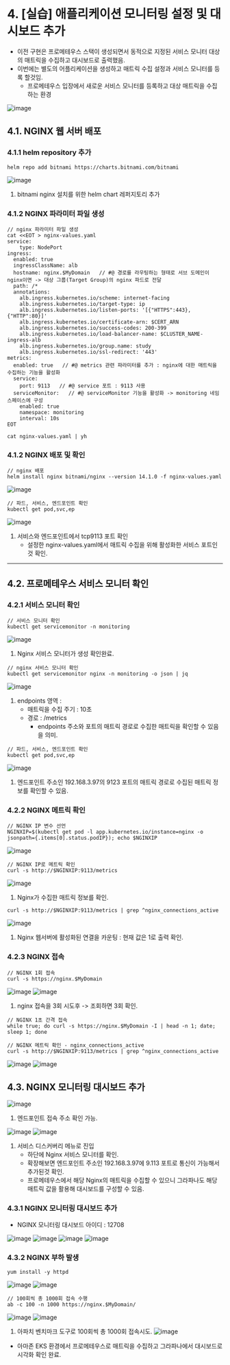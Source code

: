 # 4. [실습] 애플리케이션 모니터링 설정 및 대시보드 추가

- 이전 구현은 프로메테우스 스택이 생성되면서 동적으로 지정된 서비스 모니터 대상의 매트릭을 수집하고 대시보드로 출력했음.
- 이번에는 별도의 어플리케이션을 생성하고 매트릭 수집 설정과 서비스 모니터를 등록 할것임.
  - 프로메테우스 입장에서 새로운 서비스 모니터를 등록하고 대상 매트릭을 수집하는 환경

 ![image](https://github.com/devhyunuk/eks-cloudnet/assets/49749510/bf916cc4-c82e-444d-9f4f-a92a168eea81)


## 4.1. NGINX 웹 서버 배포


### 4.1.1 helm repository 추가
```
helm repo add bitnami https://charts.bitnami.com/bitnami
```
![image](https://github.com/devhyunuk/eks-cloudnet/assets/49749510/89b6b67a-8761-42e1-950d-1617005dc4fe)
1) bitnami nginx 설치를 위한 helm chart 레퍼지토리 추가

### 4.1.2 NGINX 파라미터 파일 생성
```
// nginx 파라미터 파일 생성
cat <<EOT > nginx-values.yaml
service:
    type: NodePort
ingress:
  enabled: true
  ingressClassName: alb
  hostname: nginx.$MyDomain   // #@ 경로를 라우팅하는 형태로 서브 도메인이 nginx이면 -> 대상 그룹(Target Group)의 nginx 파드로 전달
  path: /*
  annotations: 
    alb.ingress.kubernetes.io/scheme: internet-facing
    alb.ingress.kubernetes.io/target-type: ip
    alb.ingress.kubernetes.io/listen-ports: '[{"HTTPS":443}, {"HTTP":80}]'
    alb.ingress.kubernetes.io/certificate-arn: $CERT_ARN
    alb.ingress.kubernetes.io/success-codes: 200-399
    alb.ingress.kubernetes.io/load-balancer-name: $CLUSTER_NAME-ingress-alb
    alb.ingress.kubernetes.io/group.name: study
    alb.ingress.kubernetes.io/ssl-redirect: '443'
metrics:
  enabled: true   // #@ metrics 관련 파라미터를 추가 : nginx에 대한 매트릭을 수집하는 기능을 활성화
  service:
    port: 9113   // #@ service 포트 : 9113 사용
  serviceMonitor:   // #@ serviceMonitor 기능을 활성화 -> monitoring 네임스페이스에 구성
    enabled: true
    namespace: monitoring
    interval: 10s
EOT

cat nginx-values.yaml | yh
```

### 4.1.2 NGINX 배포 및 확인
```
// nginx 배포
helm install nginx bitnami/nginx --version 14.1.0 -f nginx-values.yaml
```
![image](https://github.com/devhyunuk/eks-cloudnet/assets/49749510/b4992ba8-7915-4b82-9664-d9f1a7b01619)

```
// 파드, 서비스, 엔드포인트 확인
kubectl get pod,svc,ep
```
![image](https://github.com/devhyunuk/eks-cloudnet/assets/49749510/e00ae44e-4d3f-4530-8688-737a3b2e6a2d)
1) 서비스와 엔드포인트에서 tcp9113 포트 확인
   - 설정한 nginx-values.yaml에서 매트릭 수집을 위해 활성화한 서비스 포트인것 확인.

---

## 4.2. 프로메테우스 서비스 모니터 확인


### 4.2.1 서비스 모니터 확인
```
// 서비스 모니터 확인
kubectl get servicemonitor -n monitoring
```
![image](https://github.com/devhyunuk/eks-cloudnet/assets/49749510/eb628735-def6-4632-b2c4-7d062c247616)
1) Nginx 서비스 모니터가 생성 확인완료.
   
```
// nginx 서비스 모니터 확인
kubectl get servicemonitor nginx -n monitoring -o json | jq
```
![image](https://github.com/devhyunuk/eks-cloudnet/assets/49749510/a1035a16-7388-4b95-b719-ea6a6e5b0261)
1) endpoints 영역 :
   - 매트릭을 수집 주기 : 10초
   - 경로 : /metrics
     - endpoints 주소와 포트의 매트릭 경로로 수집한 매트릭을 확인할 수 있음을 의미.
```
// 파드, 서비스, 엔드포인트 확인
kubectl get pod,svc,ep
```
![image](https://github.com/devhyunuk/eks-cloudnet/assets/49749510/032a53be-a0a2-45bd-87a3-de1ab16bde06)
1) 엔드포인트 주소인 192.168.3.97의 9123 포트의 매트릭 경로로 수집된 매트릭 정보를 확인할 수 있음.

### 4.2.2 NGINX 메트릭 확인
```
// NGINX IP 변수 선언
NGINXIP=$(kubectl get pod -l app.kubernetes.io/instance=nginx -o jsonpath={.items[0].status.podIP}); echo $NGINXIP
```
![image](https://github.com/devhyunuk/eks-cloudnet/assets/49749510/6dbf619d-07f1-4193-9531-086bdac28b83)

```
// NGINX IP로 메트릭 확인
curl -s http://$NGINXIP:9113/metrics
```
![image](https://github.com/devhyunuk/eks-cloudnet/assets/49749510/6e8f5e9b-530d-4086-95ea-cface43325f2)
1) Nginx가 수집한 매트릭 정보를 확인.
```
curl -s http://$NGINXIP:9113/metrics | grep ^nginx_connections_active
```
![image](https://github.com/devhyunuk/eks-cloudnet/assets/49749510/8b15514f-bf76-4a5b-a7e5-21b970b96ea7)
1) Nginx 웹서버에 활성화된 연결을 카운팅 : 현재 값은 1로 출력 확인.
### 4.2.3 NGINX 접속
```
// NGINX 1회 접속
curl -s https://nginx.$MyDomain
```
![image](https://github.com/devhyunuk/eks-cloudnet/assets/49749510/a96e88da-2270-4ed3-b2df-6ecd64ba80f1)
![image](https://github.com/devhyunuk/eks-cloudnet/assets/49749510/7ad2f6f6-ad15-4573-8545-3880a1e31637)
1) nginx 접속을 3회 시도후 -> 조회하면 3회 확인.

```
// NGINX 1초 간격 접속
while true; do curl -s https://nginx.$MyDomain -I | head -n 1; date; sleep 1; done

// NGINX 메트릭 확인 - nginx_connections_active
curl -s http://$NGINXIP:9113/metrics | grep ^nginx_connections_active
```
![image](https://github.com/devhyunuk/eks-cloudnet/assets/49749510/e5c970e1-8f35-4a80-b2cd-5c32837655b3)
![image](https://github.com/devhyunuk/eks-cloudnet/assets/49749510/081710af-8fa9-45fb-b795-54dad20d0164)


## 4.3. NGINX 모니터링 대시보드 추가

![image](https://github.com/devhyunuk/eks-cloudnet/assets/49749510/fb511fbf-ded7-4244-a7e5-348cf0b9e2e5)
1) 엔드포인트 접속 주소 확인 가능.

![image](https://github.com/devhyunuk/eks-cloudnet/assets/49749510/2a083bda-a23b-4c02-a9d0-60e12ace11ab)
![image](https://github.com/devhyunuk/eks-cloudnet/assets/49749510/7d18f26f-b7b2-4e60-a2a5-53e4a4283418)
1) 서비스 디스커버리 메뉴로 진입
   - 하단에 Nginx 서비스 모니터를 확인.
   - 확장해보면 엔드포인트 주소인 192.168.3.97에 9.113 포트로 통신이 가능해서 추가된것 확인.
   - 프로메테우스에서 해당 Nginx의 매트릭을 수집할 수 있으니 그라파나도 해당 매트릭 값을 활용해 대시보드를 구성할 수 있음.

### 4.3.1 NGINX 모니터링 대시보드 추가
- NGINX 모니터링 대시보드 아이디 : 12708

![image](https://github.com/devhyunuk/eks-cloudnet/assets/49749510/8cacf8ca-a6b8-40d3-9e1c-8ec9dfa0f806)
![image](https://github.com/devhyunuk/eks-cloudnet/assets/49749510/1e8051b3-6f69-4f4b-bfb1-ebc6c07f284b)
![image](https://github.com/devhyunuk/eks-cloudnet/assets/49749510/d577b437-d0ad-4d0b-a003-f6a7f9b83fb9)
![image](https://github.com/devhyunuk/eks-cloudnet/assets/49749510/471bc0f0-a05a-4af7-a618-7c38548e34d1)

### 4.3.2 NGINX 부하 발생
```
yum install -y httpd
```
![image](https://github.com/devhyunuk/eks-cloudnet/assets/49749510/b99ce2be-bf05-4613-9d1a-6d923528dacc)
![image](https://github.com/devhyunuk/eks-cloudnet/assets/49749510/db5c895b-5f37-4d36-90f1-8c5bf39db76c)

```
// 100회씩 총 1000회 접속 수행
ab -c 100 -n 1000 https://nginx.$MyDomain/
```
![image](https://github.com/devhyunuk/eks-cloudnet/assets/49749510/f3b8e198-a1c3-4cc1-b341-88c794a7c0f2)
![image](https://github.com/devhyunuk/eks-cloudnet/assets/49749510/2c1db918-06b4-4aab-a4f0-dbcbddfbd480)

1) 아파치 벤치마크 도구로 100회씩 총 1000회 접속시도.
![image](https://github.com/devhyunuk/eks-cloudnet/assets/49749510/51bce26a-82c9-440d-9103-7c00cf38775b)

- 아마존 EKS 환경에서 프로메테우스로 매트릭을 수집하고 그라파나에서 대시보드로 시각화 확인 완료.







